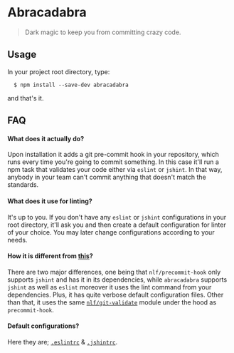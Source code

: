 # Abracadabra
> Dark magic to keep you from committing crazy code.

## Usage

In your project root directory, type:
```
  $ npm install --save-dev abracadabra
```

and that's it. 

## FAQ

#### What does it actually do?

Upon installation it adds a git pre-commit hook in your repository, which runs every time you're going to commit something. In this case it'll run a npm task that validates your code either via `eslint` or `jshint`. In that way, anybody in your team can't commit anything that doesn't match the standards.

#### What does it use for linting?

It's up to you. If you don't have any `eslint` or `jshint` configurations in your root directory, it'll ask you and then create a default configuration for linter of your choice. You may later change configurations according to your needs.

#### How it is different from [this](https://github.com/nlf/precommit-hook)?

There are two major differences, one being that `nlf/precommit-hook` only supports `jshint` and has it in its dependencies, while `abracadabra` supports `jshint` as well as `eslint` moreover it uses the lint command from your dependencies. Plus, it has quite verbose default configuration files. Other than that, it uses the same [`nlf/git-validate`](https://github.com/nlf/git-validate/) module under the hood as `precommit-hook`.

#### Default configurations?

Here they are; [`.eslintrc`](https://github.com/umayr/abracadabra/blob/master/templates/.eslintrc) & [`.jshintrc`](https://github.com/umayr/abracadabra/blob/master/templates/.jshintignore).
